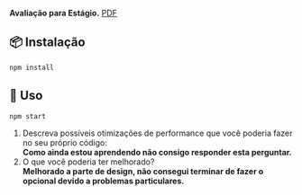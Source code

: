<b>Avaliação para Estágio.</b>
 [PDF](https://www.linkedin.com/dms/C4D06AQEEv6n_l_6pVA/messaging-attachmentFile/0/1617245829936?m=AQLKCDfmvIQC4QAAAXiQc_Vq_u3d5nzoQDxGbaqr9FP_XUy-jLka5QKmJw&ne=1&v=beta&t=CdLOdbmdpsEb8xb5OatB3yzPhKj5IYAQIWBYn-wLnqA&lipi=urn%3Ali%3Apage%3Ad_flagship3_messaging%3B0Arfr3XqRDOaWb4O1gKhfA%3D%3D)

## 📦 Instalação

```bash
npm install 
```
## 🔨 Uso
```bash
npm start
```
1. Descreva possíveis otimizações de performance que você poderia fazer no seu
próprio código:<br> 
<b>Como ainda estou aprendendo não consigo responder esta perguntar.</b>
2. O que você poderia ter melhorado?<br>
<b>Melhorado a parte de design, não consegui terminar de fazer o opcional devido a problemas particulares.
